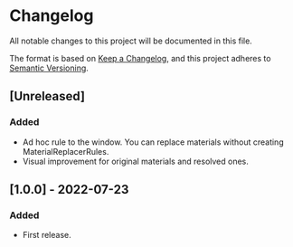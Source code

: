 # Changelog
All notable changes to this project will be documented in this file.

The format is based on [Keep a Changelog](https://keepachangelog.com/en/1.0.0/),
and this project adheres to [Semantic Versioning](https://semver.org/spec/v2.0.0.html).

## [Unreleased]
### Added
- Ad hoc rule to the window. You can replace materials without creating MaterialReplacerRules.
- Visual improvement for original materials and resolved ones.

## [1.0.0] - 2022-07-23
### Added
- First release.
